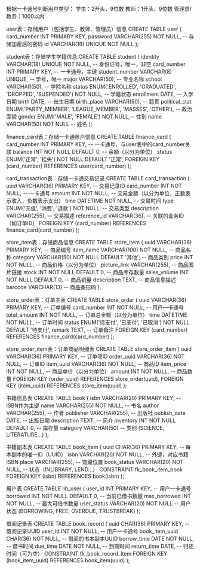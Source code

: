 根据一卡通号判断用户类型：
学生：2开头，9位数
教师：1开头，9位数
管理员/教务：1000以内

user表：存储用户（包括学生、教师、管理员）信息
        CREATE TABLE user (
            card_number INT PRIMARY KEY,
            password VARCHAR(255) NOT NULL, -- 存储加密后的密码
            id VARCHAR(18) UNIQUE NOT NULL
        );

student表：存储学生学籍信息
        CREATE TABLE student (
            identity VARCHAR(18) UNIQUE NOT NULL,      -- 身份证号，唯一，非空
            card_number INT PRIMARY KEY,       -- 一卡通号，主键
            student_number VARCHAR(8) UNIQUE,      -- 学号，唯一
            major VARCHAR(50),                     -- 专业名称
            school VARCHAR(50),                    -- 学院名称
            status ENUM('ENROLLED', 'GRADUATED', 'DROPPED', 'SUSPENDED') NOT NULL, -- 学籍状态
            enrollment DATE,                       -- 入学日期
            birth DATE,                            -- 出生日期
            birth_place VARCHAR(50),              -- 籍贯
            political_stat ENUM('PARTY_MEMBER', 'LEAGUE_MEMBER', 'MASSES', 'OTHER'), -- 政治面貌
            gender ENUM('MALE', 'FEMALE') NOT NULL,-- 性别
            name VARCHAR(50) NOT NULL             -- 姓名
        );

finance_card表：存储一卡通账户信息
        CREATE TABLE finance_card (
            card_number INT PRIMARY KEY,        -- 一卡通号，与user表中的card_number关联
            balance INT NOT NULL DEFAULT 0,     -- 余额（以分为单位）
            status ENUM('正常', '挂失') NOT NULL DEFAULT '正常',
            FOREIGN KEY (card_number) REFERENCES user(card_number)
        );

card_transaction表：存储一卡通交易记录
        CREATE TABLE card_transaction (
            uuid VARCHAR(36) PRIMARY KEY,       -- 交易记录ID
            card_number INT NOT NULL,           -- 一卡通号
            amount INT NOT NULL,                -- 交易金额（以分为单位，正数表示收入，负数表示支出）
            time DATETIME NOT NULL,             -- 交易时间
            type ENUM('充值', '消费', '退款') NOT NULL, -- 交易类型
            description VARCHAR(255),           -- 交易描述
            reference_id VARCHAR(36),           -- 关联的业务ID（如订单ID）
            FOREIGN KEY (card_number) REFERENCES finance_card(card_number)
        );

store_item表：存储商品信息
        CREATE TABLE store_item (
            uuid VARCHAR(36) PRIMARY KEY,      -- 商品编号
            item_name VARCHAR(100) NOT NULL,   -- 商品名称
            category VARCHAR(50) NOT NULL DEFAULT '其他'; -- 商品类别
            price INT NOT NULL,                -- 商品价格（以分为单位）
            picture_link VARCHAR(255),         -- 商品图片链接
            stock INT NOT NULL DEFAULT 0,      -- 商品库存数量
            sales_volume INT NOT NULL DEFAULT 0, -- 商品销量
            description TEXT,                  -- 商品信息描述
            barcode VARCHAR(13)                -- 商品条形码
        );

store_order表：订单主表
        CREATE TABLE store_order (
            uuid VARCHAR(36) PRIMARY KEY,       -- 订单编号
            card_number INT NOT NULL,           -- 用户一卡通号
            total_amount INT NOT NULL,          -- 订单总金额（以分为单位）
            time DATETIME NOT NULL,             -- 订单时间
            status ENUM('待支付', '已支付', '已取消') NOT NULL DEFAULT '待支付',
            remark TEXT,                        -- 订单备注
            FOREIGN KEY (card_number) REFERENCES finance_card(card_number)
        );

store_order_item表：订单商品明细表
        CREATE TABLE store_order_item (
            uuid VARCHAR(36) PRIMARY KEY,       -- 订单项ID
            order_uuid VARCHAR(36) NOT NULL,    -- 订单ID
            item_uuid VARCHAR(36) NOT NULL,     -- 商品ID
            item_price INT NOT NULL,            -- 商品单价（以分为单位）
            amount INT NOT NULL,                -- 商品数量
            FOREIGN KEY (order_uuid) REFERENCES store_order(uuid),
            FOREIGN KEY (item_uuid) REFERENCES store_item(uuid)
        );

书籍信息表
        CREATE TABLE book (
            isbn VARCHAR(20) PRIMARY KEY,         -- ISBN作为主键
            name VARCHAR(255) NOT NULL,           -- 书名
            author VARCHAR(255),                  -- 作者
            publisher VARCHAR(255),               -- 出版社
            publish_date DATE,                    -- 出版日期
            description TEXT,                     -- 简介
            inventory INT NOT NULL DEFAULT 0,     -- 库存量
            category VARCHAR(50)                  -- 类别 (SCIENCE, LITERATURE...)
        );

书籍副本表
        CREATE TABLE book_item (
            uuid CHAR(36) PRIMARY KEY,            -- 每本副本的唯一ID（UUID）
            isbn VARCHAR(20) NOT NULL,            -- 外键，对应书籍ISBN
            place VARCHAR(255),                   -- 馆藏位置
            book_status VARCHAR(20) NOT NULL,     -- 状态（INLIBRARY, LEND...）
            CONSTRAINT fk_book_item_book FOREIGN KEY (isbn) REFERENCES book(isbn)
        );


用户表
        CREATE TABLE lib_user (
            user_id INT PRIMARY KEY,              -- 用户一卡通号
            borrowed INT NOT NULL DEFAULT 0,      -- 当前已借书数量
            max_borrowed INT NOT NULL,            -- 最大可借书数量
            user_status VARCHAR(20) NOT NULL      -- 用户状态 (BORROWING, FREE, OVERDUE, TRUSTBREAK)
        );

借阅记录表
        CREATE TABLE book_record (
            uuid CHAR(36) PRIMARY KEY,            -- 借阅记录UUID
            user_id INT NOT NULL,                 -- 用户一卡通号
            book_item_uuid CHAR(36) NOT NULL,     -- 借阅的书本副本UUID
            borrow_time DATE NOT NULL,            -- 借书时间
            due_time DATE NOT NULL,               -- 到期时间
            return_time DATE,                     -- 归还时间（可为空）
            CONSTRAINT fk_book_record_item FOREIGN KEY (book_item_uuid) REFERENCES book_item(uuid)
        );

